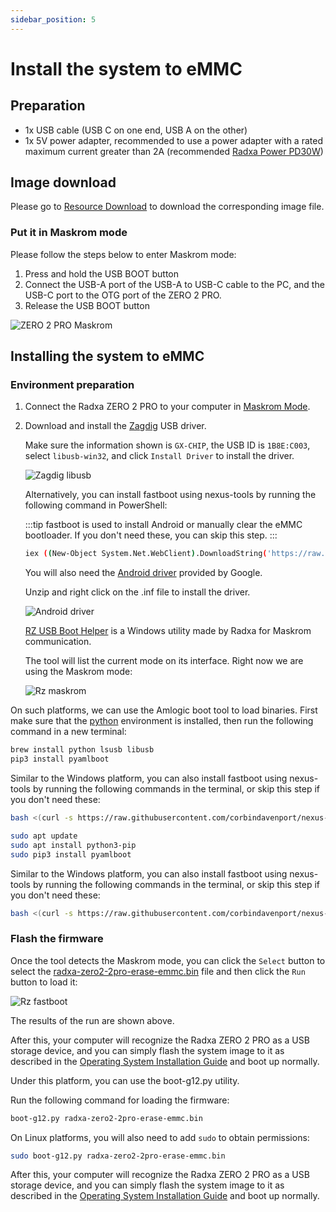 ```yaml
---
sidebar_position: 5
---
```


# Install the system to eMMC

## Preparation

- 1x USB cable (USB C on one end, USB A on the other)
- 1x 5V power adapter, recommended to use a power adapter with a rated maximum current greater than 2A (recommended [Radxa Power PD30W](../../../accessories/pd_30w))

## Image download

Please go to [Resource Download](../getting-started/download) to download the corresponding image file.

### Put it in Maskrom mode

Please follow the steps below to enter Maskrom mode:

1. Press and hold the USB BOOT button
2. Connect the USB-A port of the USB-A to USB-C cable to the PC, and the USB-C port to the OTG port of the ZERO 2 PRO.
3. Release the USB BOOT button

![ZERO 2 PRO Maskrom](/img/zero/zero2pro/zero2pro-mark.webp)

## Installing the system to eMMC

### Environment preparation

<Tabs queryString="host_os">
<TabItem value="Windows">

1. Connect the Radxa ZERO 2 PRO to your computer in [Maskrom Mode](#put-it-in-maskrom-mode).

2. Download and install the [Zagdig](https://zadig.akeo.ie/) USB driver.

   Make sure the information shown is `GX-CHIP`, the USB ID is `1B8E:C003`, select `libusb-win32`, and click `Install Driver` to install the driver.

   ![Zagdig libusb](/img/zero/zero2pro/Zagdig-libusb.webp)

   Alternatively, you can install fastboot using nexus-tools by running the following command in PowerShell:

   :::tip
   fastboot is used to install Android or manually clear the eMMC bootloader. If you don't need these, you can skip this step.
   :::

   ```bash
   iex ((New-Object System.Net.WebClient).DownloadString('https://raw.githubusercontent.com/corbindavenport/nexus-tools/master/install.ps1'))
   ```

   You will also need the [Android driver](https://dl.google.com/android/repository/usb_driver_r13-windows.zip) provided by Google.

   Unzip and right click on the .inf file to install the driver.

   ![Android driver](/img/zero/zero2pro/Install-win-android-driver.webp)

   [RZ USB Boot Helper](https://dl.radxa.com/zero/tools/windows/RZ_USB_Boot_Helper_V1.0.0.zip) is a Windows utility made by Radxa for Maskrom communication.

   The tool will list the current mode on its interface. Right now we are using the Maskrom mode:

   ![Rz maskrom](/img/zero/zero2pro/Rz-usb-helper-maskrom.webp)

</TabItem>
<TabItem value="Linux/MacOS">

On such platforms, we can use the Amlogic boot tool to load binaries. First make sure that the [python](https://www.python.org/) environment is installed, then run the following command in a new terminal:

<Tabs queryString="nix">
<TabItem value="MacOS">

```bash
brew install python lsusb libusb
pip3 install pyamlboot
```

Similar to the Windows platform, you can also install fastboot using nexus-tools by running the following commands in the terminal, or skip this step if you don't need these:

```bash
bash <(curl -s https://raw.githubusercontent.com/corbindavenport/nexus-tools/master/install.sh)
```

</TabItem>
<TabItem value="Linux">

```bash
sudo apt update
sudo apt install python3-pip
sudo pip3 install pyamlboot
```

Similar to the Windows platform, you can also install fastboot using nexus-tools by running the following commands in the terminal, or skip this step if you don't need these:

```bash
bash <(curl -s https://raw.githubusercontent.com/corbindavenport/nexus-tools/master/install.sh)
```

</TabItem>
</Tabs>
</TabItem>
</Tabs>

### Flash the firmware

<Tabs queryString="host_os">
<TabItem value="Windows">

Once the tool detects the Maskrom mode, you can click the `Select` button to select the [radxa-zero2-2pro-erase-emmc.bin](https://dl.radxa.com/zero2pro/images/loader/radxa-zero-2pro-erase-emmc.bin) file and then click the `Run` button to load it:

![Rz fastboot](/img/zero/zero2pro/Rz-usb-helper-fastboot.webp)

The results of the run are shown above.

After this, your computer will recognize the Radxa ZERO 2 PRO as a USB storage device, and you can simply flash the system image to it as described in the [Operating System Installation Guide](../getting-started/install-os) and boot up normally.

</TabItem>
<TabItem value="Linux/MacOS">

Under this platform, you can use the boot-g12.py utility.

Run the following command for loading the firmware:

```bash
boot-g12.py radxa-zero2-2pro-erase-emmc.bin
```

On Linux platforms, you will also need to add `sudo` to obtain permissions:

```bash
sudo boot-g12.py radxa-zero2-2pro-erase-emmc.bin
```

After this, your computer will recognize the Radxa ZERO 2 PRO as a USB storage device, and you can simply flash the system image to it as described in the [Operating System Installation Guide](../getting-started/install-os) and boot up normally.

</TabItem>
</Tabs>
